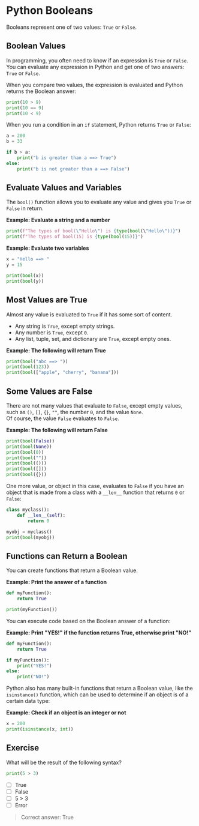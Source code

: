 # Python Booleans

Booleans represent one of two values: `True` or `False`.

## Boolean Values

In programming, you often need to know if an expression is `True` or `False`.  
You can evaluate any expression in Python and get one of two answers: `True` or `False`.

When you compare two values, the expression is evaluated and Python returns the Boolean answer:

```python
print(10 > 9)
print(10 == 9)
print(10 < 9)
```

When you run a condition in an `if` statement, Python returns `True` or `False`:

```python
a = 200
b = 33

if b > a:
    print("b is greater than a ==> True")
else:
    print("b is not greater than a ==> False")
```

## Evaluate Values and Variables

The `bool()` function allows you to evaluate any value and gives you `True` or `False` in return.

**Example: Evaluate a string and a number**

```python
print(f"The types of bool(\"Hello\") is {type(bool(\"Hello\"))}")
print(f"The types of bool(15) is {type(bool(15))}")
```

**Example: Evaluate two variables**

```python
x = "Hello ==> "
y = 15

print(bool(x))
print(bool(y))
```

## Most Values are True

Almost any value is evaluated to `True` if it has some sort of content.

- Any string is `True`, except empty strings.
- Any number is `True`, except `0`.
- Any list, tuple, set, and dictionary are `True`, except empty ones.

**Example: The following will return True**

```python
print(bool("abc ==> "))
print(bool(123))
print(bool(["apple", "cherry", "banana"]))
```

## Some Values are False

There are not many values that evaluate to `False`, except empty values, such as `()`, `[]`, `{}`, `""`, the number `0`, and the value `None`.  
Of course, the value `False` evaluates to `False`.

**Example: The following will return False**

```python
print(bool(False))
print(bool(None))
print(bool(0))
print(bool(""))
print(bool(()))
print(bool([]))
print(bool({}))
```

One more value, or object in this case, evaluates to `False` if you have an object that is made from a class with a `__len__` function that returns `0` or `False`:

```python
class myclass():
    def __len__(self):
        return 0

myobj = myclass()
print(bool(myobj))
```

## Functions can Return a Boolean

You can create functions that return a Boolean value.

**Example: Print the answer of a function**

```python
def myFunction():
    return True

print(myFunction())
```

You can execute code based on the Boolean answer of a function:

**Example: Print "YES!" if the function returns True, otherwise print "NO!"**

```python
def myFunction():
    return True

if myFunction():
    print("YES!")
else:
    print("NO!")
```

Python also has many built-in functions that return a Boolean value, like the `isinstance()` function, which can be used to determine if an object is of a certain data type:

**Example: Check if an object is an integer or not**

```python
x = 200
print(isinstance(x, int))
```

## Exercise

What will be the result of the following syntax?

```python
print(5 > 3)
```

- [ ] True
- [ ] False
- [ ] 5 > 3
- [ ] Error

> Correct answer: True
